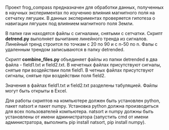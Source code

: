 Проект frog_compass предназначен для обработки данных, полученных в научных экспериментах
по изучению влияния магнитного поля на сетчатку лягушек. В данных экспериментах проверяется
гипотеза о навигации лягушек под влиянием магнитного поля Земли.

В папке raw находятся файлы с сигналами, снятыми с сетчатки.
Скрипт **detrend.py** выполняет вычитание линейного тренда из сигналов.
Линейный тренд строится по точкам с 20 по 90 и с n-50 по n.
Фалы с удаленным трендом записываются в папку detrended.

Скрипт **combine_files.py** объединяет файлы из папки detrended в два файла - field1.txt и field2.txt.
В нечетных файлах присутствуют сигналы, снятые при воздействии поля field1.
В четных файлах присутствуют сигналы, снятые при воздействии поля field2.

Значения в файлах field1.txt и field2.txt разделены табуляцией. Файлы могут быть открыты в Excel.

Для работы скриптов на компьютере должен быть установлен python, пакет natsort и пакет numpy.
Установка python должна производиться для всех пользователей компьютера.
natsort и numpy должны быть установлены от имени администратора
(запустить cmd от имени администратора, выполнить pip install natsort, pip install numpy).
